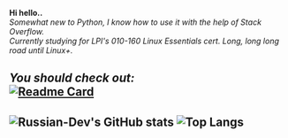 **Hi hello..** \
*Somewhat new to Python, I know how to use it with the help of Stack Overflow.* \
*Currently studying for LPI's 010-160 Linux Essentials cert. Long, long long road until Linux+.*

***You should check out:*** \
[![Readme Card](https://github-readme-stats.vercel.app/api/pin/?username=flicko0&repo=bread-api&theme=dark)](https://github.com/flicko0/bread-api)
---
![Russian-Dev's GitHub stats](https://github-readme-stats.vercel.app/api?username=qaezz&count_private=true&show_icons=true&theme=dark) ![Top Langs](https://github-readme-stats.vercel.app/api/top-langs/?username=qaezz&theme=dark)
---

